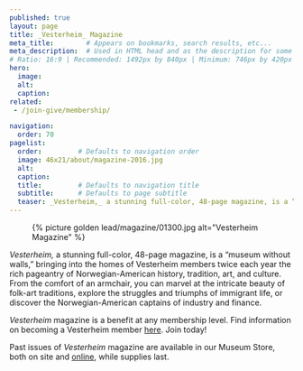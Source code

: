 ```yaml
---
published: true
layout: page
title: _Vesterheim_ Magazine
meta_title:        # Appears on bookmarks, search results, etc...
meta_description:  # Used in HTML head and as the description for some search engines
# Ratio: 16:9 | Recommended: 1492px by 840px | Minimum: 746px by 420px
hero:
  image:
  alt:
  caption:
related:
 - /join-give/membership/

navigation:
  order: 70
pagelist:
  order:         # Defaults to navigation order
  image: 46x21/about/magazine-2016.jpg 
  alt: 
  caption:
  title:         # Defaults to navigation title
  subtitle:      # Defaults to page subtitle
  teaser: _Vesterheim,_ a stunning full-color, 48-page magazine, is a “museum without walls,” bringing into the homes of Vesterheim members twice each year the rich pageantry of Norwegian-American history, tradition, art, and culture.
---
```

<figure class="pull-left  content-photo  content-photo--golden-ratio--pull-left  content-photo--golden-ratio"><div class="content-photo__lining">{% picture golden lead/magazine/01300.jpg alt="Vesterheim Magazine" %}</div></figure>

_Vesterheim,_ a stunning full-color, 48-page magazine, is a “museum without walls,” bringing into the homes of Vesterheim members twice each year the rich pageantry of Norwegian-American history, tradition, art, and culture. From the comfort of an armchair, you can marvel at the intricate beauty of folk-art traditions, explore the struggles and triumphs of immigrant life, or discover the Norwegian-American captains of industry and finance. 

_Vesterheim_ magazine is a benefit at any membership level. Find information on becoming a Vesterheim member [here](/join-give/membership/). Join today!

Past issues of _Vesterheim_ magazine are available in our Museum Store, both on site and [online](http://store.vesterheim.org/index.php?route=product/search&tag=magazine), while supplies last. 